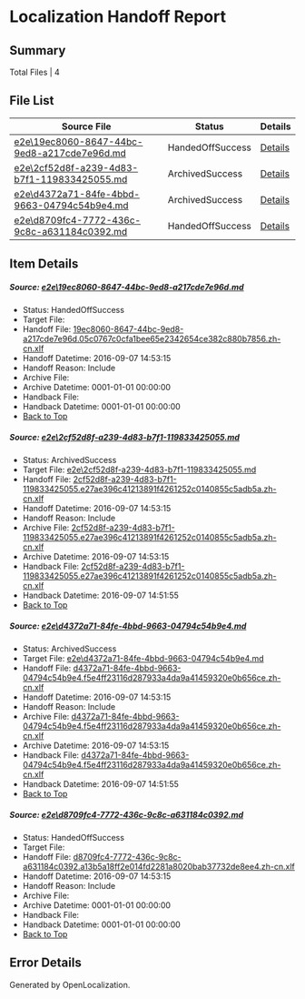 # <a name='report-top'></a> Localization Handoff Report

## Summary
 Total Files | 4

## File List
 Source File | Status | Details 
 ----------- | ------ | ------- 
 [e2e\19ec8060-8647-44bc-9ed8-a217cde7e96d.md](https://github.com/OpenLocalizationTestOrg/ol-test0/blob/424fedf180d26bdefd5a8792c1ceda77c530efd2/e2e/19ec8060-8647-44bc-9ed8-a217cde7e96d.md) | HandedOffSuccess | [Details](#e2f1037d63ee5d44f7505f9ef0ff8f78ebd4eb6f1)
 [e2e\2cf52d8f-a239-4d83-b7f1-119833425055.md](https://github.com/OpenLocalizationTestOrg/ol-test0/blob/7dc17a1648bcc82b55eb23b0cdcde7dd3d544b7c/e2e/2cf52d8f-a239-4d83-b7f1-119833425055.md) | ArchivedSuccess | [Details](#243828d971b8c767008d20afb3da44ea45ee838e3)
 [e2e\d4372a71-84fe-4bbd-9663-04794c54b9e4.md](https://github.com/OpenLocalizationTestOrg/ol-test0/blob/7dc17a1648bcc82b55eb23b0cdcde7dd3d544b7c/e2e/d4372a71-84fe-4bbd-9663-04794c54b9e4.md) | ArchivedSuccess | [Details](#5c7510c62d34661037f900c0d9d06679204cd1799)
 [e2e\d8709fc4-7772-436c-9c8c-a631184c0392.md](https://github.com/OpenLocalizationTestOrg/ol-test0/blob/7dc17a1648bcc82b55eb23b0cdcde7dd3d544b7c/e2e/d8709fc4-7772-436c-9c8c-a631184c0392.md) | HandedOffSuccess | [Details](#d19b61746874a8f1d6b01f112d04586e49ef927f10)

## Item Details
##### <a name='e2f1037d63ee5d44f7505f9ef0ff8f78ebd4eb6f1'></a> Source: [e2e\19ec8060-8647-44bc-9ed8-a217cde7e96d.md](https://github.com/OpenLocalizationTestOrg/ol-test0/blob/424fedf180d26bdefd5a8792c1ceda77c530efd2/e2e/19ec8060-8647-44bc-9ed8-a217cde7e96d.md)
* Status: HandedOffSuccess
* Target File: 
* Handoff File: [19ec8060-8647-44bc-9ed8-a217cde7e96d.05c0767c0cfa1bee65e2342654ce382c880b7856.zh-cn.xlf](https://github.com/OpenLocalizationTestOrg/ol-test0-handoff/blob/4f49211d9c6e2adf539170edee9e1fc5c79f1dd3/ol-handoff/OpenLocalizationTestOrg/ol-test0-zhcn/yuwzho/ht/19ec8060-8647-44bc-9ed8-a217cde7e96d.05c0767c0cfa1bee65e2342654ce382c880b7856.zh-cn.xlf)
* Handoff Datetime: 2016-09-07 14:53:15
* Handoff Reason: Include
* Archive File: 
* Archive Datetime: 0001-01-01 00:00:00
* Handback File: 
* Handback Datetime: 0001-01-01 00:00:00
* [Back to Top](#report-top)

##### <a name='243828d971b8c767008d20afb3da44ea45ee838e3'></a> Source: [e2e\2cf52d8f-a239-4d83-b7f1-119833425055.md](https://github.com/OpenLocalizationTestOrg/ol-test0/blob/7dc17a1648bcc82b55eb23b0cdcde7dd3d544b7c/e2e/2cf52d8f-a239-4d83-b7f1-119833425055.md)
* Status: ArchivedSuccess
* Target File: [e2e\2cf52d8f-a239-4d83-b7f1-119833425055.md](https://github.com/OpenLocalizationTestOrg/ol-test0-zhcn/blob/989081aa45dbbd4897a0d8e47fa26f8f429314bc/e2e/2cf52d8f-a239-4d83-b7f1-119833425055.md)
* Handoff File: [2cf52d8f-a239-4d83-b7f1-119833425055.e27ae396c41213891f4261252c0140855c5adb5a.zh-cn.xlf](https://github.com/OpenLocalizationTestOrg/ol-test0-handoff/blob/4f49211d9c6e2adf539170edee9e1fc5c79f1dd3/ol-handoff/OpenLocalizationTestOrg/ol-test0-zhcn/yuwzho/mt/2cf52d8f-a239-4d83-b7f1-119833425055.e27ae396c41213891f4261252c0140855c5adb5a.zh-cn.xlf)
* Handoff Datetime: 2016-09-07 14:53:15
* Handoff Reason: Include
* Archive File: [2cf52d8f-a239-4d83-b7f1-119833425055.e27ae396c41213891f4261252c0140855c5adb5a.zh-cn.xlf](https://github.com/OpenLocalizationTestOrg/ol-test0-handoff/blob/4930d7c1dabd5bb4d2403f2d5d490826b2c71bc0/ol-archive/OpenLocalizationTestOrg/ol-test0-zhcn/yuwzho/mt/2cf52d8f-a239-4d83-b7f1-119833425055.e27ae396c41213891f4261252c0140855c5adb5a.zh-cn.xlf)
* Archive Datetime: 2016-09-07 14:53:15
* Handback File: [2cf52d8f-a239-4d83-b7f1-119833425055.e27ae396c41213891f4261252c0140855c5adb5a.zh-cn.xlf](https://github.com/OpenLocalizationTestOrg/ol-test0-handback/blob/e826cbd7d49767d1b578a71b8b0030979501d283/ol-handback/OpenLocalizationTestOrg/ol-test0-zhcn/yuwzho/ht/2cf52d8f-a239-4d83-b7f1-119833425055.e27ae396c41213891f4261252c0140855c5adb5a.zh-cn.xlf)
* Handback Datetime: 2016-09-07 14:51:55
* [Back to Top](#report-top)

##### <a name='5c7510c62d34661037f900c0d9d06679204cd1799'></a> Source: [e2e\d4372a71-84fe-4bbd-9663-04794c54b9e4.md](https://github.com/OpenLocalizationTestOrg/ol-test0/blob/7dc17a1648bcc82b55eb23b0cdcde7dd3d544b7c/e2e/d4372a71-84fe-4bbd-9663-04794c54b9e4.md)
* Status: ArchivedSuccess
* Target File: [e2e\d4372a71-84fe-4bbd-9663-04794c54b9e4.md](https://github.com/OpenLocalizationTestOrg/ol-test0-zhcn/blob/989081aa45dbbd4897a0d8e47fa26f8f429314bc/e2e/d4372a71-84fe-4bbd-9663-04794c54b9e4.md)
* Handoff File: [d4372a71-84fe-4bbd-9663-04794c54b9e4.f5e4ff23116d287933a4da9a41459320e0b656ce.zh-cn.xlf](https://github.com/OpenLocalizationTestOrg/ol-test0-handoff/blob/4f49211d9c6e2adf539170edee9e1fc5c79f1dd3/ol-handoff/OpenLocalizationTestOrg/ol-test0-zhcn/yuwzho/mt/d4372a71-84fe-4bbd-9663-04794c54b9e4.f5e4ff23116d287933a4da9a41459320e0b656ce.zh-cn.xlf)
* Handoff Datetime: 2016-09-07 14:53:15
* Handoff Reason: Include
* Archive File: [d4372a71-84fe-4bbd-9663-04794c54b9e4.f5e4ff23116d287933a4da9a41459320e0b656ce.zh-cn.xlf](https://github.com/OpenLocalizationTestOrg/ol-test0-handoff/blob/4930d7c1dabd5bb4d2403f2d5d490826b2c71bc0/ol-archive/OpenLocalizationTestOrg/ol-test0-zhcn/yuwzho/mt/d4372a71-84fe-4bbd-9663-04794c54b9e4.f5e4ff23116d287933a4da9a41459320e0b656ce.zh-cn.xlf)
* Archive Datetime: 2016-09-07 14:53:15
* Handback File: [d4372a71-84fe-4bbd-9663-04794c54b9e4.f5e4ff23116d287933a4da9a41459320e0b656ce.zh-cn.xlf](https://github.com/OpenLocalizationTestOrg/ol-test0-handback/blob/e826cbd7d49767d1b578a71b8b0030979501d283/ol-handback/OpenLocalizationTestOrg/ol-test0-zhcn/yuwzho/ht/d4372a71-84fe-4bbd-9663-04794c54b9e4.f5e4ff23116d287933a4da9a41459320e0b656ce.zh-cn.xlf)
* Handback Datetime: 2016-09-07 14:51:55
* [Back to Top](#report-top)

##### <a name='d19b61746874a8f1d6b01f112d04586e49ef927f10'></a> Source: [e2e\d8709fc4-7772-436c-9c8c-a631184c0392.md](https://github.com/OpenLocalizationTestOrg/ol-test0/blob/7dc17a1648bcc82b55eb23b0cdcde7dd3d544b7c/e2e/d8709fc4-7772-436c-9c8c-a631184c0392.md)
* Status: HandedOffSuccess
* Target File: 
* Handoff File: [d8709fc4-7772-436c-9c8c-a631184c0392.a13b5a18ff2e014fd2281a8020bab37732de8ee4.zh-cn.xlf](https://github.com/OpenLocalizationTestOrg/ol-test0-handoff/blob/4f49211d9c6e2adf539170edee9e1fc5c79f1dd3/ol-handoff/OpenLocalizationTestOrg/ol-test0-zhcn/yuwzho/mt/d8709fc4-7772-436c-9c8c-a631184c0392.a13b5a18ff2e014fd2281a8020bab37732de8ee4.zh-cn.xlf)
* Handoff Datetime: 2016-09-07 14:53:15
* Handoff Reason: Include
* Archive File: 
* Archive Datetime: 0001-01-01 00:00:00
* Handback File: 
* Handback Datetime: 0001-01-01 00:00:00
* [Back to Top](#report-top)


## Error Details

Generated by OpenLocalization.
